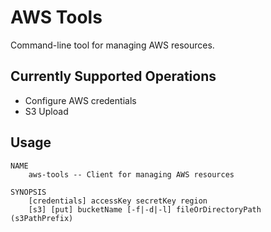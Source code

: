 AWS Tools
=========

Command-line tool for managing AWS resources.

## Currently Supported Operations
- Configure AWS credentials
- S3 Upload

## Usage
```
NAME
    aws-tools -- Client for managing AWS resources
    
SYNOPSIS
    [credentials] accessKey secretKey region
    [s3] [put] bucketName [-f|-d|-l] fileOrDirectoryPath (s3PathPrefix)
```
